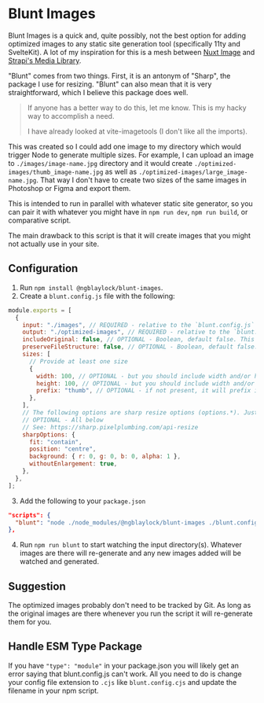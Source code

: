 # Blunt Images

Blunt Images is a quick and, quite possibly, not the best option for adding optimized images to any static site generation tool (specifically 11ty and SvelteKit). A lot of my inspiration for this is a mesh between [Nuxt Image](https://image.nuxtjs.org/) and [Strapi's Media Library](https://strapi.io/features/media-library).

"Blunt" comes from two things. First, it is an antonym of "Sharp", the package I use for resizing. "Blunt" can also mean that it is very straightforward, which I believe this package does well.

> If anyone has a better way to do this, let me know. This is my hacky way to accomplish a need.
>
> I have already looked at vite-imagetools (I don't like all the imports).

This was created so I could add one image to my directory which would trigger Node to generate multiple sizes. For example, I can upload an image to `./images/image-name.jpg` directory and it would create `./optimized-images/thumb_image-name.jpg` as well as `./optimized-images/large_image-name.jpg`. That way I don't have to create two sizes of the same images in Photoshop or Figma and export them.

This is intended to run in parallel with whatever static site generator, so you can pair it with whatever you might have in `npm run dev`, `npm run build`, or comparative script.

The main drawback to this script is that it will create images that you might not actually use in your site.

## Configuration

1. Run `npm install @ngblaylock/blunt-images`.
2. Create a `blunt.config.js` file with the following:

```js
module.exports = [
  {
    input: "./images", // REQUIRED - relative to the `blunt.config.js` file
    output: "./optimized-images", // REQUIRED - relative to the `blunt.config.js` file
    includeOriginal: false, // OPTIONAL - Boolean, default false. This will provide a optimized image at the original width and height (sizes have no effect here)
    preserveFileStructure: false, // OPTIONAL - Boolean, default false. If true, this will keep the folder structure in the output directory used in the input directory. If false, it will move all files over directly under the output directory
    sizes: [
      // Provide at least one size
      {
        width: 100, // OPTIONAL - but you should include width and/or height
        height: 100, // OPTIONAL - but you should include width and/or height
        prefix: "thumb", // OPTIONAL - if not present, it will prefix it with a combination of width and height. The width and height prefix will not always be the output file size depending on the fit option passed in `sharpOptions`.
      },
    ],
    // The following options are sharp resize options (options.*). Just don't use the `options.width` or `options.height` otherwise it will break (that is what the sizes array above is for).
    // OPTIONAL - All below
    // See: https://sharp.pixelplumbing.com/api-resize
    sharpOptions: {
      fit: "contain",
      position: "centre",
      background: { r: 0, g: 0, b: 0, alpha: 1 },
      withoutEnlargement: true,
    },
  },
];
```

3. Add the following to your `package.json`

```json
"scripts": {
  "blunt": "node ./node_modules/@ngblaylock/blunt-images ./blunt.config.js"
},
```

4. Run `npm run blunt` to start watching the input directory(s). Whatever images are there will re-generate and any new images added will be watched and generated.

## Suggestion

The optimized images probably don't need to be tracked by Git. As long as the original images are there whenever you run the script it will re-generate them for you.

## Handle ESM Type Package

If you have `"type": "module"` in your package.json you will likely get an error saying that blunt.config.js can't work. All you need to do is change your config file extension to `.cjs` like `blunt.config.cjs` and update the filename in your npm script.

